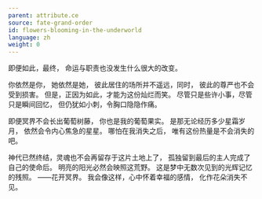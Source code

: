 ```yaml
---
parent: attribute.ce
source: fate-grand-order
id: flowers-blooming-in-the-underworld
language: zh
weight: 0
---
```


即便如此，最终，
命运与职责也没发生什么很大的改变。

你依然是你，
她依然是她，
彼此居住的场所并不遥远，同时，
彼此的尊严也不会受到损害。
但是，正因为如此，才能为这份灿烂而笑。
尽管只是些许小事，尽管只是瞬间回忆，
但仍犹如小刺，令胸口隐隐作痛。

即便冥界不会长出葡萄树藤，
你也是我的葡萄果实。
是那无论经历多少星霜岁月，
依然会令内心焦急的星星。
哪怕在我消失之后，
唯有这份热量是不会消失的吧。

神代已然终结，灵魂也不会再留存于这片土地上了，
孤独留到最后的主人完成了自己的使命后。
明亮的阳光必然会映照这荒野。
这是梦中无数次见到的光辉记忆的残照。
——花开冥界。
我会像这样，心中怀着幸福的感情，
化作花朵消失不见。
